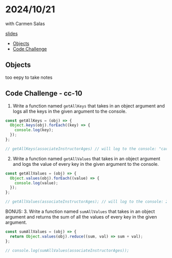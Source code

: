 # 2024/10/21

with Carmen Salas

[slides](https://docs.google.com/presentation/d/102aTalPpKGd5_sMtLjyfpW-NGw4lj-gmIOcqJhdW6Yg/edit)

- [Objects]()
- [Code Challenge]()

## Objects

too eepy to take notes

## Code Challenge - cc-10

1. Write a function named `getAllKeys` that takes in an object argument and logs all the keys in the given argument to the console.

```js
const getAllKeys = (obj) => {
  Object.keys(obj).forEach((key) => {
    console.log(key);
  });
};

// getAllKeys(associateInstructorAges) // will log to the console: "carmen", "itzel", "zo"
```

2. Write a function named `getAllValues` that takes in an object argument and logs the value of every key in the given argument to the console.

```js
const getAllValues = (obj) => {
  Object.values(obj).forEach((value) => {
    console.log(value);
  });
};

// getAllValues(associateInstructorAges); // will log to the console: 22, 22, 23
```

BONUS: 3. Write a function named `sumAllValues` that takes in an object argument and returns the sum of all the values of every key in the given argument.

```js
const sumAllValues = (obj) => {
  return Object.values(obj).reduce((sum, val) => sum + val);
};

// console.log(sumAllValues(associateInstructorAges));
```
